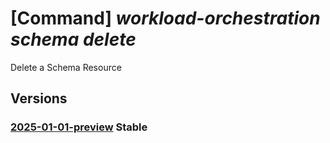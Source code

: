 # [Command] _workload-orchestration schema delete_

Delete a Schema Resource

## Versions

### [2025-01-01-preview](/Resources/mgmt-plane/L3N1YnNjcmlwdGlvbnMve30vcmVzb3VyY2Vncm91cHMve30vcHJvdmlkZXJzL21pY3Jvc29mdC5lZGdlL3NjaGVtYXMve30=/2025-01-01-preview.xml) **Stable**

<!-- mgmt-plane /subscriptions/{}/resourcegroups/{}/providers/microsoft.edge/schemas/{} 2025-01-01-preview -->
